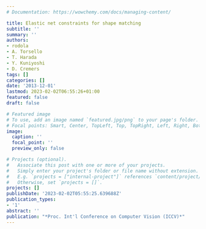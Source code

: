 ```yaml
---
# Documentation: https://wowchemy.com/docs/managing-content/

title: Elastic net constraints for shape matching
subtitle: ''
summary: ''
authors:
- rodola
- A. Torsello
- T. Harada
- Y. Kuniyoshi
- D. Cremers
tags: []
categories: []
date: '2013-12-01'
lastmod: 2023-02-02T06:55:26+01:00
featured: false
draft: false

# Featured image
# To use, add an image named `featured.jpg/png` to your page's folder.
# Focal points: Smart, Center, TopLeft, Top, TopRight, Left, Right, BottomLeft, Bottom, BottomRight.
image:
  caption: ''
  focal_point: ''
  preview_only: false

# Projects (optional).
#   Associate this post with one or more of your projects.
#   Simply enter your project's folder or file name without extension.
#   E.g. `projects = ["internal-project"]` references `content/project/deep-learning/index.md`.
#   Otherwise, set `projects = []`.
projects: []
publishDate: '2023-02-02T05:55:25.639688Z'
publication_types:
- '1'
abstract: ''
publication: "*Proc. Int'l Conference on Computer Vision (ICCV)*"
---
```

